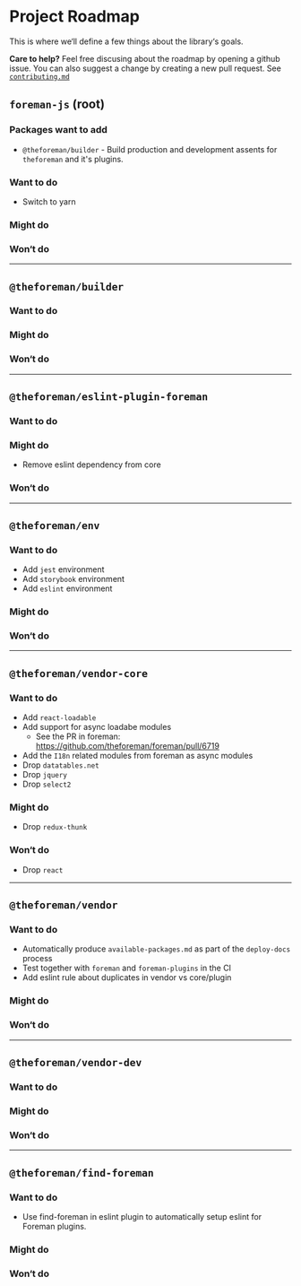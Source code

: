 # Project Roadmap

This is where we‘ll define a few things about the library‘s goals.

**Care to help?** Feel free discusing about the roadmap by opening a github issue.
You can also suggest a change by creating a new pull request.
See [`contributing.md`](./contributing.md)


## `foreman-js` (root)

### Packages want to add

- `@theforeman/builder` - Build production and development assents for `theforeman` and it's plugins.

### Want to do

- Switch to yarn

### Might do

### Won‘t do

---

## `@theforeman/builder`

### Want to do

### Might do

### Won‘t do

---

## `@theforeman/eslint-plugin-foreman`

### Want to do

### Might do
- Remove eslint dependency from core

### Won‘t do

---

## `@theforeman/env`

### Want to do

- Add `jest` environment
- Add `storybook` environment
- Add `eslint` environment

### Might do

### Won‘t do

---

## `@theforeman/vendor-core`

### Want to do

- Add `react-loadable`
- Add support for async loadabe modules
  - See the PR in foreman: https://github.com/theforeman/foreman/pull/6719
- Add the `I18n` related modules from foreman as async modules
- Drop `datatables.net`
- Drop `jquery`
- Drop `select2`

### Might do

- Drop `redux-thunk`

### Won‘t do

- Drop `react`

---

## `@theforeman/vendor`

### Want to do

- Automatically produce `available-packages.md` as part of the `deploy-docs` process
- Test together with `foreman` and `foreman-plugins` in the CI
- Add eslint rule about duplicates in vendor vs core/plugin

### Might do

### Won‘t do

---

## `@theforeman/vendor-dev`

### Want to do

### Might do

### Won‘t do

---

## `@theforeman/find-foreman`

### Want to do
- Use find-foreman in eslint plugin to automatically setup eslint for Foreman plugins.

### Might do

### Won‘t do
